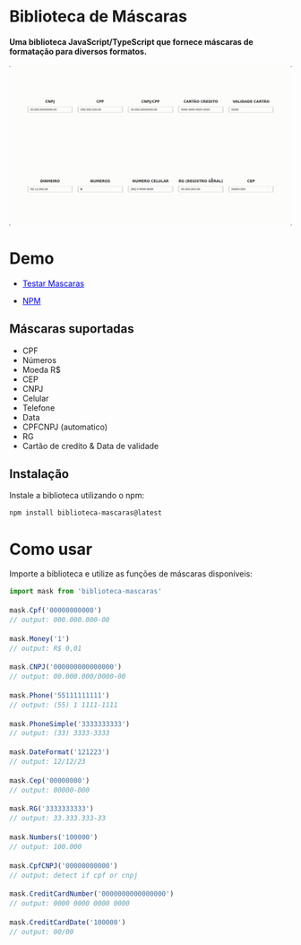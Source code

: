 # Biblioteca de Máscaras

#### Uma biblioteca JavaScript/TypeScript que fornece máscaras de formatação para diversos formatos.

![Demonstração](./masks.gif)

# Demo

- <a href="https://lucas-marquisio.github.io/biblioteca-mascaras/" style="color: #00ff; text-decoration: underline;"> 
  Testar Mascaras
</a>

- <a href="https://www.npmjs.com/package/biblioteca-mascaras" style="color: #00ff; text-decoration: underline;">NPM</a>

## Máscaras suportadas

- CPF
- Números
- Moeda R$
- CEP
- CNPJ
- Celular
- Telefone
- Data
- CPFCNPJ (automatico)
- RG
- Cartão de credito & Data de validade

## Instalação

Instale a biblioteca utilizando o npm:

```bash
npm install biblioteca-mascaras@latest
```

# Como usar

Importe a biblioteca e utilize as funções de máscaras disponíveis:

```javascript
import mask from 'biblioteca-mascaras'

mask.Cpf('00000000000')
// output: 000.000.000-00

mask.Money('1')
// output: R$ 0,01

mask.CNPJ('000000000000000')
// output: 00.000.000/0000-00

mask.Phone('55111111111')
// output: (55) 1 1111-1111

mask.PhoneSimple('3333333333')
// output: (33) 3333-3333

mask.DateFormat('121223')
// output: 12/12/23

mask.Cep('00000000')
// output: 00000-000

mask.RG('3333333333')
// output: 33.333.333-33

mask.Numbers('100000')
// output: 100.000

mask.CpfCNPJ('00000000000')
// output: detect if cpf or cnpj

mask.CreditCardNumber('0000000000000000')
// output: 0000 0000 0000 0000

mask.CreditCardDate('100000')
// output: 00/00
```
